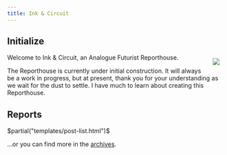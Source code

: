 ```yaml
---
title: Ink & Circuit
---
```


<h2>Initialize</h2>

<img src="/images/haskell-logo.png" style="float: right; margin: 10px;" />

<p>Welcome to Ink & Circuit, an Analogue Futurist Reporthouse.</p>

<p>The Reporthouse is currently under initial construction.  It will always be a work in progress, but at present, thank you for your understanding as we wait for the dust to settle.  I have much to learn about creating this Reporthouse.</p>

<h2>Reports</h2>
$partial("templates/post-list.html")$

<p>…or you can find more in the <a href="/archive.html">archives</a>.</p>
